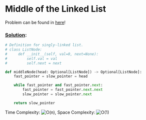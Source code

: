# Middle of the Linked List

Problem can be found in [here](https://leetcode.com/problems/middle-of-the-linked-list/)!

### [Solution](/Linked%20List/876-MiddleoftheLinkedList/solution.py):

```python
# Definition for singly-linked list.
# class ListNode:
#     def __init__(self, val=0, next=None):
#         self.val = val
#         self.next = next

def middleNode(head: Optional[ListNode]) -> Optional[ListNode]:
    fast_pointer = slow_pointer = head

    while fast_pointer and fast_pointer.next:
        fast_pointer = fast_pointer.next.next
        slow_pointer = slow_pointer.next

    return slow_pointer
```

Time Complexity: ![O(n)](<https://latex.codecogs.com/svg.image?\inline&space;O(n)>), Space Complexity: ![O(1)](<https://latex.codecogs.com/svg.image?\inline&space;O(1)>)

